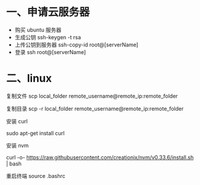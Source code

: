 # 一、申请云服务器

- 购买 ubuntu 服务器
- 生成公钥 ssh-keygen -t rsa
- 上传公钥到服务器 ssh-copy-id root@[serverName]
- 登录 ssh root@[serverName]



# 二、linux

复制文件 scp local_folder remote_username@remote_ip:remote_folder

复制目录 scp -r local_folder remote_username@remote_ip:remote_folder



安装 curl

sudo apt-get install curl

安装 nvm

curl -o- https://raw.githubusercontent.com/creationix/nvm/v0.33.6/install.sh | bash

重启终端 source .bashrc